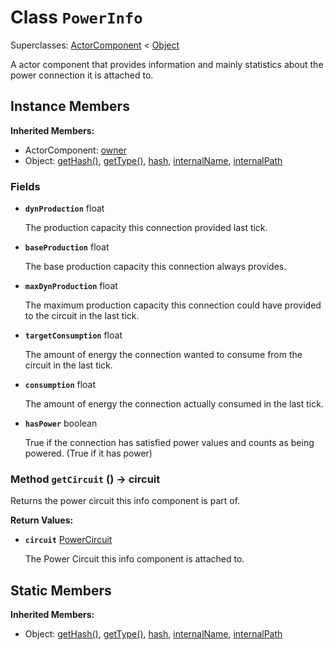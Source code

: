# Class <code>PowerInfo</code>

Superclasses: <a href="ActorComponent.md">ActorComponent</a> < <a href="Object.md">Object</a>

A actor component that provides information and mainly statistics about the power connection it is attached to.
## Instance Members
<b>Inherited Members:</b>
- ActorComponent: <a href="ActorComponent.md#owner">owner</a>
- Object: <a href="Object.md#getHash">getHash()</a>, <a href="Object.md#getType">getType()</a>, <a href="Object.md#hash">hash</a>, <a href="Object.md#internalName">internalName</a>, <a href="Object.md#internalPath">internalPath</a>
### Fields
- <code><b>dynProduction</b></code> float

  The production capacity this connection provided last tick.
- <code><b>baseProduction</b></code> float

  The base production capacity this connection always provides.
- <code><b>maxDynProduction</b></code> float

  The maximum production capacity this connection could have provided to the circuit in the last tick.
- <code><b>targetConsumption</b></code> float

  The amount of energy the connection wanted to consume from the circuit in the last tick.
- <code><b>consumption</b></code> float

  The amount of energy the connection actually consumed in the last tick.
- <code><b>hasPower</b></code> boolean

  True if the connection has satisfied power values and counts as being powered. (True if it has power)
### Method <code>getCircuit</code> () → circuit
Returns the power circuit this info component is part of.


<b>Return Values:</b>

- <code><b>circuit</b></code> <a href="PowerCircuit.md">PowerCircuit</a>

  The Power Circuit this info component is attached to.
## Static Members
<b>Inherited Members:</b>
- Object: <a href="Object.md#getHash">getHash()</a>, <a href="Object.md#getType">getType()</a>, <a href="Object.md#hash">hash</a>, <a href="Object.md#internalName">internalName</a>, <a href="Object.md#internalPath">internalPath</a>
